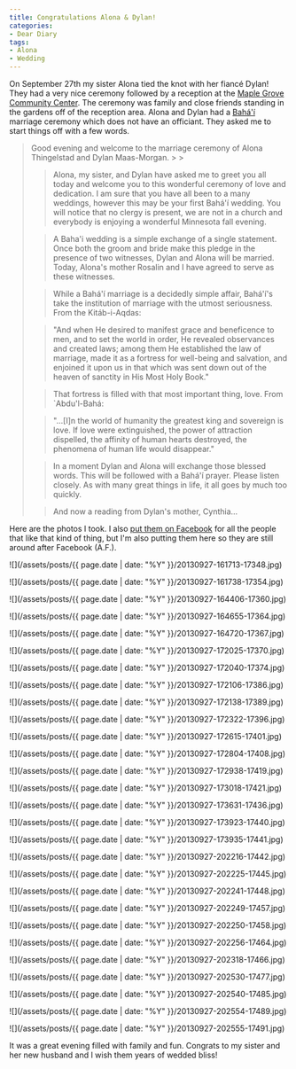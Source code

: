 ```yaml
---
title: Congratulations Alona & Dylan!
categories:
- Dear Diary
tags:
- Alona
- Wedding
---
```


On September 27th my sister Alona tied the knot with her fiancé Dylan! They had a very nice ceremony followed by a reception at the [Maple Grove Community Center](http://maplegrovemn.gov/community-center). The ceremony was family and close friends standing in the gardens off of the reception area. Alona and Dylan had a [Bahá'í](http://www.bahai.org) marriage ceremony which does not have an officiant. They asked me to start things off with a few words.

<blockquote>Good evening and welcome to the marriage ceremony of Alona Thingelstad and Dylan Maas-Morgan.
> 
> 

> 
> Alona, my sister, and Dylan have asked me to greet you all today and welcome you to this wonderful ceremony of love and dedication. I am sure that you have all been to a many weddings, however this may be your first Bahá'í wedding. You will notice that no clergy is present, we are not in a church and everybody is enjoying a wonderful Minnesota fall evening.
> 
> 

> 
> A Baha'i wedding is a simple exchange of a single statement. Once both the groom and bride make this pledge in the presence of two witnesses, Dylan and Alona will be married. Today, Alona's mother Rosalin and I have agreed to serve as these witnesses.
> 
> 

> 
> While a Bahá'í marriage is a decidedly simple affair, Bahá'í's take the institution of marriage with the utmost seriousness. From the Kitáb-i-Aqdas:
> 
> 

> 
> "And when He desired to manifest grace and beneficence to men, and to set the world in order, He revealed observances and created laws; among them He established the law of marriage, made it as a fortress for well-being and salvation, and enjoined it upon us in that which was sent down out of the heaven of sanctity in His Most Holy Book."
> 
> 

> 
> That fortress is filled with that most important thing, love. From `Abdu'l-Bahá:
> 
> 

> 
> "...[I]n the world of humanity the greatest king and sovereign is love. If love were extinguished, the power of attraction dispelled, the affinity of human hearts destroyed, the phenomena of human life would disappear."
> 
> 

> 
> In a moment Dylan and Alona will exchange those blessed words. This will be followed with a Bahá'í prayer. Please listen closely. As with many great things in life, it all goes by much too quickly.
> 
> 

> 
> And now a reading from Dylan's mother, Cynthia...

> 
> </blockquote>

Here are the photos I took. I also [put them on Facebook](https://www.facebook.com/thingles/media_set?set=a.10151605255051058.1073741825.605776057&type=1) for all the people that like that kind of thing, but I'm also putting them here so they are still around after Facebook (A.F.).

![](/assets/posts/{{ page.date | date: "%Y" }}/20130927-161713-17348.jpg)

![](/assets/posts/{{ page.date | date: "%Y" }}/20130927-161738-17354.jpg)

![](/assets/posts/{{ page.date | date: "%Y" }}/20130927-164406-17360.jpg)

![](/assets/posts/{{ page.date | date: "%Y" }}/20130927-164655-17364.jpg)

![](/assets/posts/{{ page.date | date: "%Y" }}/20130927-164720-17367.jpg)

![](/assets/posts/{{ page.date | date: "%Y" }}/20130927-172025-17370.jpg)

![](/assets/posts/{{ page.date | date: "%Y" }}/20130927-172040-17374.jpg)

![](/assets/posts/{{ page.date | date: "%Y" }}/20130927-172106-17386.jpg)

![](/assets/posts/{{ page.date | date: "%Y" }}/20130927-172138-17389.jpg)

![](/assets/posts/{{ page.date | date: "%Y" }}/20130927-172322-17396.jpg)

![](/assets/posts/{{ page.date | date: "%Y" }}/20130927-172615-17401.jpg)

![](/assets/posts/{{ page.date | date: "%Y" }}/20130927-172804-17408.jpg)

![](/assets/posts/{{ page.date | date: "%Y" }}/20130927-172938-17419.jpg)

![](/assets/posts/{{ page.date | date: "%Y" }}/20130927-173018-17421.jpg)

![](/assets/posts/{{ page.date | date: "%Y" }}/20130927-173631-17436.jpg)

![](/assets/posts/{{ page.date | date: "%Y" }}/20130927-173923-17440.jpg)

![](/assets/posts/{{ page.date | date: "%Y" }}/20130927-173935-17441.jpg)

![](/assets/posts/{{ page.date | date: "%Y" }}/20130927-202216-17442.jpg)

![](/assets/posts/{{ page.date | date: "%Y" }}/20130927-202225-17445.jpg)

![](/assets/posts/{{ page.date | date: "%Y" }}/20130927-202241-17448.jpg)

![](/assets/posts/{{ page.date | date: "%Y" }}/20130927-202249-17457.jpg)

![](/assets/posts/{{ page.date | date: "%Y" }}/20130927-202250-17458.jpg)

![](/assets/posts/{{ page.date | date: "%Y" }}/20130927-202256-17464.jpg)

![](/assets/posts/{{ page.date | date: "%Y" }}/20130927-202318-17466.jpg)

![](/assets/posts/{{ page.date | date: "%Y" }}/20130927-202530-17477.jpg)

![](/assets/posts/{{ page.date | date: "%Y" }}/20130927-202540-17485.jpg)

![](/assets/posts/{{ page.date | date: "%Y" }}/20130927-202554-17489.jpg)

![](/assets/posts/{{ page.date | date: "%Y" }}/20130927-202555-17491.jpg)


It was a great evening filled with family and fun. Congrats to my sister and her new husband and I wish them years of wedded bliss!

